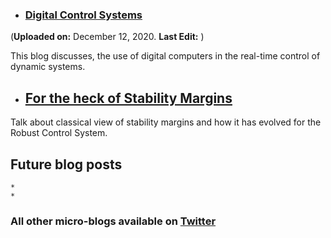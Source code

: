 - ### [Digital Control Systems](https://puneet-panwar.github.io/blogs/Digital_Control)   
(**Uploaded on:** December 12, 2020.  **Last Edit:** ) 

This blog discusses, the use of digital computers in the real-time control of dynamic systems.


- ## [For the heck of Stability Margins](https://puneet-panwar.github.io/blogs/Stability_margin_blog)

Talk about classical view of stability margins and how it has evolved for the Robust Control System.


## Future blog posts
    *
    * 
    
### All other micro-blogs available on [Twitter]()




